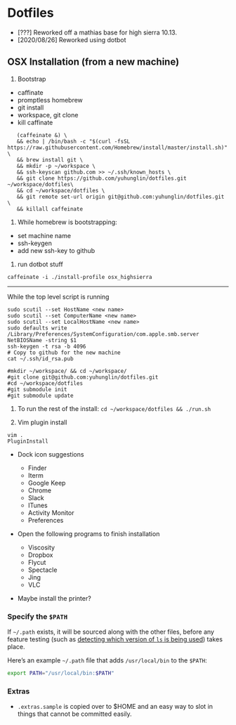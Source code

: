 # Dotfiles

* [???] Reworked off a mathias base for high sierra 10.13.
* [2020/08/26] Reworked using dotbot

## OSX Installation (from a new machine)

1. Bootstrap
* caffinate
* promptless homebrew
* git install
* workspace, git clone
* kill caffinate

```
   (caffeinate &) \
   && echo | /bin/bash -c "$(curl -fsSL https://raw.githubusercontent.com/Homebrew/install/master/install.sh)" \
   && brew install git \
   && mkdir -p ~/workspace \
   && ssh-keyscan github.com >> ~/.ssh/known_hosts \
   && git clone https://github.com/yuhunglin/dotfiles.git ~/workspace/dotfiles\
   && cd ~/workspace/dotfiles \
   && git remote set-url origin git@github.com:yuhunglin/dotfiles.git \
   && killall caffeinate
```

1. While homebrew is bootstrapping:
* set machine name
* ssh-keygen
* add new ssh-key to github


1. run dotbot stuff
```
caffeinate -i ./install-profile osx_highsierra
```

---


While the top level script is running
```
sudo scutil --set HostName <new name>
sudo scutil --set ComputerName <new name>
sudo scutil --set LocalHostName <new name>
sudo defaults write /Library/Preferences/SystemConfiguration/com.apple.smb.server NetBIOSName -string $1
ssh-keygen -t rsa -b 4096
# Copy to github for the new machine
cat ~/.ssh/id_rsa.pub

#mkdir ~/workspace/ && cd ~/workspace/
#git clone git@github.com:yuhunglin/dotfiles.git
#cd ~/workspace/dotfiles
#git submodule init
#git submodule update
```

1. To run the rest of the install: `cd ~/workspace/dotfiles && ./run.sh`

1. Vim plugin install
```
vim .
PluginInstall
```

- Dock icon suggestions
  - Finder
  - Iterm
  - Google Keep
  - Chrome
  - Slack
  - ITunes
  - Activity Monitor
  - Preferences

- Open the following programs to finish installation
  - Viscosity
  - Dropbox
  - Flycut
  - Spectacle
  - Jing
  - VLC

- Maybe install the printer?


### Specify the `$PATH`

If `~/.path` exists, it will be sourced along with the other files, before any feature testing (such as [detecting which version of `ls` is being used](https://github.com/mathiasbynens/dotfiles/blob/aff769fd75225d8f2e481185a71d5e05b76002dc/.aliases#L21-26)) takes place.

Here’s an example `~/.path` file that adds `/usr/local/bin` to the `$PATH`:

```bash
export PATH="/usr/local/bin:$PATH"
```
### Extras

- `.extras.sample` is copied over to $HOME and an easy way to slot in things that cannot be committed easily.
